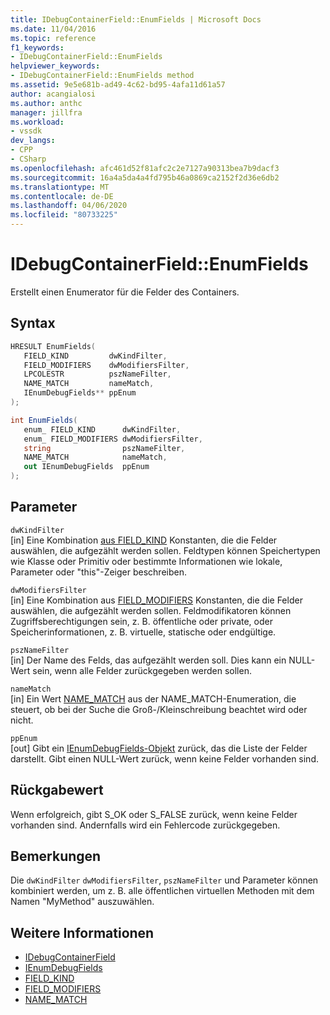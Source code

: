 ```yaml
---
title: IDebugContainerField::EnumFields | Microsoft Docs
ms.date: 11/04/2016
ms.topic: reference
f1_keywords:
- IDebugContainerField::EnumFields
helpviewer_keywords:
- IDebugContainerField::EnumFields method
ms.assetid: 9e5e681b-ad49-4c62-bd95-4afa11d61a57
author: acangialosi
ms.author: anthc
manager: jillfra
ms.workload:
- vssdk
dev_langs:
- CPP
- CSharp
ms.openlocfilehash: afc461d52f81afc2c2e7127a90313bea7b9dacf3
ms.sourcegitcommit: 16a4a5da4a4fd795b46a0869ca2152f2d36e6db2
ms.translationtype: MT
ms.contentlocale: de-DE
ms.lasthandoff: 04/06/2020
ms.locfileid: "80733225"
---
```

# <a name="idebugcontainerfieldenumfields"></a>IDebugContainerField::EnumFields
Erstellt einen Enumerator für die Felder des Containers.

## <a name="syntax"></a>Syntax

```cpp
HRESULT EnumFields( 
   FIELD_KIND         dwKindFilter,
   FIELD_MODIFIERS    dwModifiersFilter,
   LPCOLESTR          pszNameFilter,
   NAME_MATCH         nameMatch,
   IEnumDebugFields** ppEnum
);
```

```csharp
int EnumFields(
   enum_ FIELD_KIND      dwKindFilter,
   enum_ FIELD_MODIFIERS dwModifiersFilter,
   string                pszNameFilter,
   NAME_MATCH            nameMatch,
   out IEnumDebugFields  ppEnum
);
```

## <a name="parameters"></a>Parameter
`dwKindFilter`\
[in] Eine Kombination [aus FIELD_KIND](../../../extensibility/debugger/reference/field-kind.md) Konstanten, die die Felder auswählen, die aufgezählt werden sollen. Feldtypen können Speichertypen wie Klasse oder Primitiv oder bestimmte Informationen wie lokale, Parameter oder "this"-Zeiger beschreiben.

`dwModifiersFilter`\
[in] Eine Kombination aus [FIELD_MODIFIERS](../../../extensibility/debugger/reference/field-modifiers.md) Konstanten, die die Felder auswählen, die aufgezählt werden sollen. Feldmodifikatoren können Zugriffsberechtigungen sein, z. B. öffentliche oder private, oder Speicherinformationen, z. B. virtuelle, statische oder endgültige.

`pszNameFilter`\
[in] Der Name des Felds, das aufgezählt werden soll. Dies kann ein NULL-Wert sein, wenn alle Felder zurückgegeben werden sollen.

`nameMatch`\
[in] Ein Wert [NAME_MATCH](../../../extensibility/debugger/reference/name-match.md) aus der NAME_MATCH-Enumeration, die steuert, ob bei der Suche die Groß-/Kleinschreibung beachtet wird oder nicht.

`ppEnum`\
[out] Gibt ein [IEnumDebugFields-Objekt](../../../extensibility/debugger/reference/ienumdebugfields.md) zurück, das die Liste der Felder darstellt. Gibt einen NULL-Wert zurück, wenn keine Felder vorhanden sind.

## <a name="return-value"></a>Rückgabewert
 Wenn erfolgreich, gibt S_OK oder S_FALSE zurück, wenn keine Felder vorhanden sind. Andernfalls wird ein Fehlercode zurückgegeben.

## <a name="remarks"></a>Bemerkungen
 Die `dwKindFilter` `dwModifiersFilter`, `pszNameFilter` und Parameter können kombiniert werden, um z. B. alle öffentlichen virtuellen Methoden mit dem Namen "MyMethod" auszuwählen.

## <a name="see-also"></a>Weitere Informationen
- [IDebugContainerField](../../../extensibility/debugger/reference/idebugcontainerfield.md)
- [IEnumDebugFields](../../../extensibility/debugger/reference/ienumdebugfields.md)
- [FIELD_KIND](../../../extensibility/debugger/reference/field-kind.md)
- [FIELD_MODIFIERS](../../../extensibility/debugger/reference/field-modifiers.md)
- [NAME_MATCH](../../../extensibility/debugger/reference/name-match.md)
